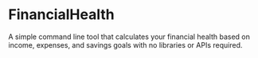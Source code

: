 # FinancialHealth
A simple command line tool that calculates your financial health based on income, expenses, and savings goals with no libraries or APIs required.

